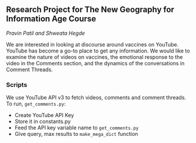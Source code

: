 ## Research Project for The New Geography for Information Age Course
_Pravin Patil and Shweata Hegde_

We are interested in looking at discourse around vaccines on YouTube. YouTube has become a go-to place to get any information. We would like to examine the nature of videos on vaccines, the emotional response to the video in the Comments section, and the dynamics of the conversations in Comment Threads.

### Scripts

We use YouTube API v3 to fetch videos, comments and comment threads. To run, `get_comments.py`:
- Create YouTube API Key
- Store it in constants.py
- Feed the API key variable name to `get_comments.py`
- Give query, max results to `make_mega_dict` function